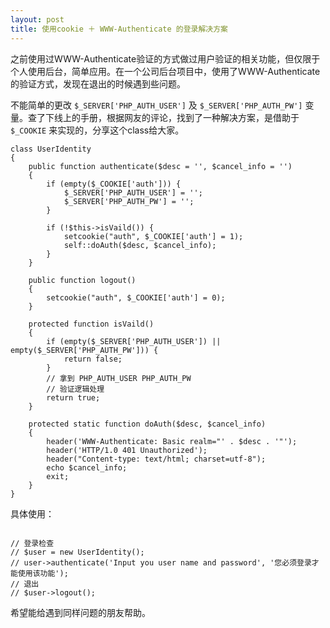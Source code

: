 ```yaml
---
layout: post
title: 使用cookie ＋ WWW-Authenticate 的登录解决方案
---
```


之前使用过WWW-Authenticate验证的方式做过用户验证的相关功能，但仅限于个人使用后台，简单应用。在一个公司后台项目中，使用了WWW-Authenticate的验证方式，发现在退出的时候遇到些问题。

不能简单的更改 `$_SERVER['PHP_AUTH_USER']` 及 `$_SERVER['PHP_AUTH_PW']` 变量。查了下线上的手册，根据网友的评论，找到了一种解决方案，是借助于 `$_COOKIE` 来实现的，分享这个class给大家。

<!-- more -->

```
class UserIdentity
{
	public function authenticate($desc = '', $cancel_info = '')
	{
		if (empty($_COOKIE['auth'])) {
			$_SERVER['PHP_AUTH_USER'] = '';
			$_SERVER['PHP_AUTH_PW'] = ''; 
		}

		if (!$this->isVaild()) {
			setcookie("auth", $_COOKIE['auth'] = 1);
			self::doAuth($desc, $cancel_info);
		}
	}

	public function logout()
	{
		setcookie("auth", $_COOKIE['auth'] = 0);
	}

	protected function isVaild()
	{
		if (empty($_SERVER['PHP_AUTH_USER']) || empty($_SERVER['PHP_AUTH_PW'])) {
			return false;
		}
		// 拿到 PHP_AUTH_USER PHP_AUTH_PW
		// 验证逻辑处理
		return true;
	}

	protected static function doAuth($desc, $cancel_info)
	{
		header('WWW-Authenticate: Basic realm="' . $desc . '"');
		header('HTTP/1.0 401 Unauthorized');
		header("Content-type: text/html; charset=utf-8");
		echo $cancel_info;
		exit;
	}
}

```

具体使用：

```

// 登录检查
// $user = new UserIdentity();
// user->authenticate('Input you user name and password', '您必须登录才能使用该功能');
// 退出
// $user->logout();

```

希望能给遇到同样问题的朋友帮助。